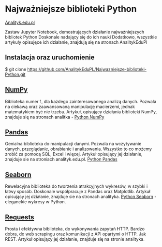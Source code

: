 # Najważniejsze biblioteki Python
[Analityk.edu.pl](https://analityk.edu.pl/)


Zastaw Jupyter Notebook, demostrujących działanie najważniejszych bibliotek Python
Doskonale nadający się do ich nauki 
Dodatkowo, wszystkie artykuły opisujęce ich działanie, znajdują się na stronach AnalitykEduPl


## Instalacja oraz uruchomienie

$ git clone https://github.com/AnalitykEduPL/Najwazniejsze-biblioteki-Python.git


## [NumPy](https://analityk.edu.pl/python-numpy/)

Biblioteka numer 1, dla każdego zainteresowanego analizą danych. Pozwala na ciekawą oraz zaawansowaną manipulację macierzemi, jednak matematykiem być nie trzeba. Artykuł, opisujący działania biblioteki NumPy, znajduje się na stronach analitka - [Python NumPy](https://analityk.edu.pl/python-numpy/)

## [Pandas](http://analityk.edu.pl/python-pandas/)

Genialna biblioteka do manipulacji danymi. Pozwala na wczytywanie danych, przeglądanie, obrabianie i analizowania. Wszystko to co możemy zrobić za pomocą SQL, Excel i więcej. Artykuł opisujący jej działanie, znajduje sie na stroniach analityk.edu.pl. [Python Pandas](http://analityk.edu.pl/python-pandas/)

## [Seaborn](http://analityk.edu.pl/seaborn-eleganckie-wykresy-w-python/)

Rewelacyjna biblioteka do tworzenia atrakcyjnych wykresów, w szybki i łatwy sposób. Doskonale współpracuje z Pandas oraz Matplotlib. Artykuł opisujący jej działanie, znajduje sie na stronach analityka. [Python Seaborn](http://analityk.edu.pl/seaborn-eleganckie-wykresy-w-python/) - eleganckie wykresy w Python.

## [Requests](http://analityk.edu.pl/python-requests-biblioteka-do-wykonywania-zapytan-http/)

Prosta i efektywna biblioteka, do wykonywania zapytań HTTP. Bardzo dobra, do web scrapingu oraz komunikacji z API opartymi o HTTP. Jak REST. Artykuł opisujący jej działanie, znajduje się na stronie analityka.
